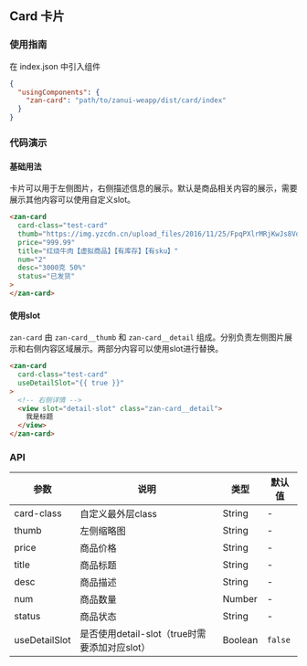 ## Card 卡片

### 使用指南
在 index.json 中引入组件
```json
{
  "usingComponents": {
    "zan-card": "path/to/zanui-weapp/dist/card/index"
  }
}
```
### 代码演示

#### 基础用法
卡片可以用于左侧图片，右侧描述信息的展示。默认是商品相关内容的展示，需要展示其他内容可以使用自定义slot。

```html
<zan-card
  card-class="test-card"
  thumb="https://img.yzcdn.cn/upload_files/2016/11/25/FpqPXlrMRjKwJs8VdTu3ZDJCj4j5.jpeg?imageView2/2/w/200/h/200/q/90/format/jpeg"
  price="999.99"
  title="红烧牛肉【虚拟商品】【有库存】【有sku】"
  num="2"
  desc="3000克 50%"
  status="已发货"
>
</zan-card>
```

#### 使用slot
`zan-card` 由 `zan-card__thumb` 和 `zan-card__detail` 组成。分别负责左侧图片展示和右侧内容区域展示。两部分内容可以使用slot进行替换。

```html
<zan-card
  card-class="test-card"
  useDetailSlot="{{ true }}"
>
  <!-- 右侧详情 -->
  <view slot="detail-slot" class="zan-card__detail">
    我是标题
  </view>
</zan-card>
```

### API
| 参数 | 说明 | 类型 | 默认值 |
|-----|-----|-----|-----|
| card-class | 自定义最外层class | String | -
| thumb | 左侧缩略图 | String | -
| price | 商品价格 | String | -
| title | 商品标题 | String | -
| desc | 商品描述 | String | -
| num | 商品数量 | Number | -
| status | 商品状态 | String | -
| useDetailSlot | 是否使用detail-slot（true时需要添加对应slot） | Boolean | `false`
